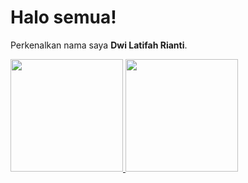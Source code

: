 # Halo semua! 

Perkenalkan nama saya **Dwi Latifah Rianti**.

<p align="left">
<a href="https://github.com/gilangadhan">
  <img height="180em" src="https://github-readme-stats-eight-theta.vercel.app/api?username=diwfahri&show_icons=true&theme=algolia&include_all_commits=true&count_private=true"/>
  <img height="180em" src="https://github-readme-stats-eight-theta.vercel.app/api/top-langs/?username=diwfahri&layout=compact&langs_count=8&theme=algolia"/>
</a>
</p>

